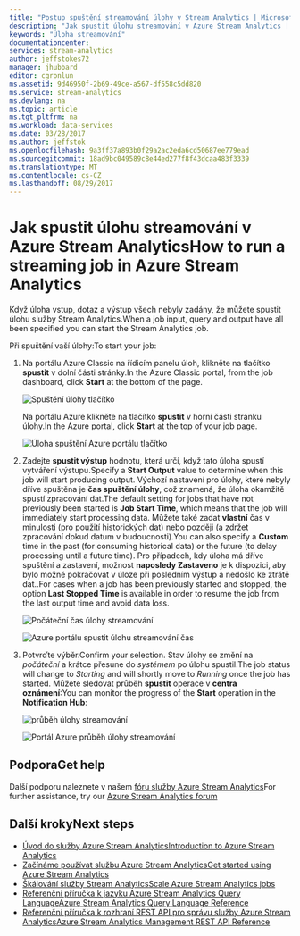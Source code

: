 ```yaml
---
title: "Postup spuštění streamování úlohy v Stream Analytics | Microsoft Docs"
description: "Jak spustit úlohu streamování v Azure Stream Analytics | učení segmentu cesty."
keywords: "Úloha streamování"
documentationcenter: 
services: stream-analytics
author: jeffstokes72
manager: jhubbard
editor: cgronlun
ms.assetid: 9d46950f-2b69-49ce-a567-df558c5dd820
ms.service: stream-analytics
ms.devlang: na
ms.topic: article
ms.tgt_pltfrm: na
ms.workload: data-services
ms.date: 03/28/2017
ms.author: jeffstok
ms.openlocfilehash: 9a3ff37a893b0f29a2ac2eda6cd50687ee779ead
ms.sourcegitcommit: 18ad9bc049589c8e44ed277f8f43dcaa483f3339
ms.translationtype: MT
ms.contentlocale: cs-CZ
ms.lasthandoff: 08/29/2017
---
```

# <a name="how-to-run-a-streaming-job-in-azure-stream-analytics"></a><span data-ttu-id="f7e26-104">Jak spustit úlohu streamování v Azure Stream Analytics</span><span class="sxs-lookup"><span data-stu-id="f7e26-104">How to run a streaming job in Azure Stream Analytics</span></span>
<span data-ttu-id="f7e26-105">Když úloha vstup, dotaz a výstup všech nebyly zadány, že můžete spustit úlohu služby Stream Analytics.</span><span class="sxs-lookup"><span data-stu-id="f7e26-105">When a job input, query and output have all been specified you can start the Stream Analytics job.</span></span>

<span data-ttu-id="f7e26-106">Při spuštění vaší úlohy:</span><span class="sxs-lookup"><span data-stu-id="f7e26-106">To start your job:</span></span>

1. <span data-ttu-id="f7e26-107">Na portálu Azure Classic na řídicím panelu úloh, klikněte na tlačítko **spustit** v dolní části stránky.</span><span class="sxs-lookup"><span data-stu-id="f7e26-107">In the Azure Classic portal, from the job dashboard, click **Start** at the bottom of the page.</span></span>
   
   ![Spuštění úlohy tlačítko](./media/stream-analytics-run-a-job/1-stream-analytics-run-a-job.png)  
   
   <span data-ttu-id="f7e26-109">Na portálu Azure klikněte na tlačítko **spustit** v horní části stránku úlohy.</span><span class="sxs-lookup"><span data-stu-id="f7e26-109">In the Azure portal, click **Start** at the top of your job page.</span></span>
   
   ![Úloha spuštění Azure portálu tlačítko](./media/stream-analytics-run-a-job/4-stream-analytics-run-a-job.png)  
2. <span data-ttu-id="f7e26-111">Zadejte **spustit výstup** hodnotu, která určí, když tato úloha spustí vytváření výstupu.</span><span class="sxs-lookup"><span data-stu-id="f7e26-111">Specify a **Start Output** value to determine when this job will start producing output.</span></span> <span data-ttu-id="f7e26-112">Výchozí nastavení pro úlohy, které nebyly dříve spuštěna je **čas spuštění úlohy**, což znamená, že úloha okamžitě spustí zpracování dat.</span><span class="sxs-lookup"><span data-stu-id="f7e26-112">The default setting for jobs that have not previously been started is **Job Start Time**, which means that the job will immediately start processing data.</span></span> <span data-ttu-id="f7e26-113">Můžete také zadat **vlastní** čas v minulosti (pro použití historických dat) nebo později (a zdržet zpracování dokud datum v budoucnosti).</span><span class="sxs-lookup"><span data-stu-id="f7e26-113">You can also specify a **Custom** time in the past (for consuming historical data) or the future (to delay processing until a future time).</span></span> <span data-ttu-id="f7e26-114">Pro případech, kdy úloha má dříve spuštění a zastavení, možnost **naposledy Zastaveno** je k dispozici, aby bylo možné pokračovat v úloze při posledním výstup a nedošlo ke ztrátě dat..</span><span class="sxs-lookup"><span data-stu-id="f7e26-114">For cases when a job has been previously started and stopped, the option **Last Stopped Time** is available in order to resume the job from the last output time and avoid data loss.</span></span>  
   
   ![Počáteční čas úlohy streamování](./media/stream-analytics-run-a-job/2-stream-analytics-run-a-job.png)  
   
   ![Azure portálu spustit úlohu streamování čas](./media/stream-analytics-run-a-job/5-stream-analytics-run-a-job.png)  
3. <span data-ttu-id="f7e26-117">Potvrďte výběr.</span><span class="sxs-lookup"><span data-stu-id="f7e26-117">Confirm your selection.</span></span> <span data-ttu-id="f7e26-118">Stav úlohy se změní na *počáteční* a krátce přesune do *systémem* po úlohu spustil.</span><span class="sxs-lookup"><span data-stu-id="f7e26-118">The job status will change to *Starting* and will shortly move to *Running* once the job has started.</span></span> <span data-ttu-id="f7e26-119">Můžete sledovat průběh **spustit** operace v **centra oznámení**:</span><span class="sxs-lookup"><span data-stu-id="f7e26-119">You can monitor the progress of the **Start** operation in the **Notification Hub**:</span></span>
   
   ![průběh úlohy streamování](./media/stream-analytics-run-a-job/3-stream-analytics-run-a-job.png)  
   
   ![Portál Azure průběh úlohy streamování](./media/stream-analytics-run-a-job/6-stream-analytics-run-a-job.png)  

## <a name="get-help"></a><span data-ttu-id="f7e26-122">Podpora</span><span class="sxs-lookup"><span data-stu-id="f7e26-122">Get help</span></span>
<span data-ttu-id="f7e26-123">Další podporu naleznete v našem [fóru služby Azure Stream Analytics](https://social.msdn.microsoft.com/Forums/en-US/home?forum=AzureStreamAnalytics)</span><span class="sxs-lookup"><span data-stu-id="f7e26-123">For further assistance, try our [Azure Stream Analytics forum](https://social.msdn.microsoft.com/Forums/en-US/home?forum=AzureStreamAnalytics)</span></span>

## <a name="next-steps"></a><span data-ttu-id="f7e26-124">Další kroky</span><span class="sxs-lookup"><span data-stu-id="f7e26-124">Next steps</span></span>
* [<span data-ttu-id="f7e26-125">Úvod do služby Azure Stream Analytics</span><span class="sxs-lookup"><span data-stu-id="f7e26-125">Introduction to Azure Stream Analytics</span></span>](stream-analytics-introduction.md)
* [<span data-ttu-id="f7e26-126">Začínáme používat službu Azure Stream Analytics</span><span class="sxs-lookup"><span data-stu-id="f7e26-126">Get started using Azure Stream Analytics</span></span>](stream-analytics-real-time-fraud-detection.md)
* [<span data-ttu-id="f7e26-127">Škálování služby Stream Analytics</span><span class="sxs-lookup"><span data-stu-id="f7e26-127">Scale Azure Stream Analytics jobs</span></span>](stream-analytics-scale-jobs.md)
* [<span data-ttu-id="f7e26-128">Referenční příručka k jazyku Azure Stream Analytics Query Language</span><span class="sxs-lookup"><span data-stu-id="f7e26-128">Azure Stream Analytics Query Language Reference</span></span>](https://msdn.microsoft.com/library/azure/dn834998.aspx)
* [<span data-ttu-id="f7e26-129">Referenční příručka k rozhraní REST API pro správu služby Azure Stream Analytics</span><span class="sxs-lookup"><span data-stu-id="f7e26-129">Azure Stream Analytics Management REST API Reference</span></span>](https://msdn.microsoft.com/library/azure/dn835031.aspx)

